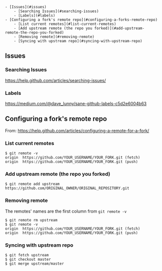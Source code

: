 <!-- TOC depthFrom:1 depthTo:6 withLinks:1 updateOnSave:1 orderedList:0 -->

	- [Issues](#issues)
		- [Searching Issues](#searching-issues)
		- [Labels](#labels)
	- [Configuring a fork's remote repo](#configuring-a-forks-remote-repo)
		- [List current remotes](#list-current-remotes)
		- [Add upstream remote (the repo you forked)](#add-upstream-remote-the-repo-you-forked)
		- [Removing remote](#removing-remote)
		- [Syncing with upstream repo](#syncing-with-upstream-repo)

<!-- /TOC -->

## Issues

### Searching Issues

https://help.github.com/articles/searching-issues/

### Labels

https://medium.com/@dave_lunny/sane-github-labels-c5d2e6004b63

## Configuring a fork's remote repo

From: https://help.github.com/articles/configuring-a-remote-for-a-fork/

### List current remotes

```
$ git remote -v
origin  https://github.com/YOUR_USERNAME/YOUR_FORK.git (fetch)
origin  https://github.com/YOUR_USERNAME/YOUR_FORK.git (push)
```

### Add upstream remote (the repo you forked)

```
$ git remote add upstream https://github.com/ORIGINAL_OWNER/ORIGINAL_REPOSITORY.git
```

### Removing remote

The remotes' names are the first column from `git remote -v`

```
$ git remote rm upstream
$ git remote -v
origin  https://github.com/YOUR_USERNAME/YOUR_FORK.git (fetch)
origin  https://github.com/YOUR_USERNAME/YOUR_FORK.git (push)
```

### Syncing with upstream repo

```
$ git fetch upstream
$ git checkout master
$ git merge upstream/master
```
